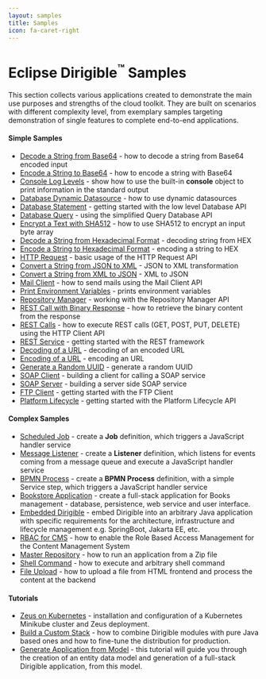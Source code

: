 ```yaml
---
layout: samples
title: Samples
icon: fa-caret-right
---
```


Eclipse Dirigible<sup>&trade;</sup> Samples
===

This section collects various applications created to demonstrate the main use purposes and strengths of the cloud toolkit.
They are built on scenarios with different complexity level, from exemplary samples targeting demonstration of single features to complete end-to-end applications.

#### Simple Samples

* [Decode a String from Base64](simple_base64_decode.html) - how to decode a string from Base64 encoded input
* [Encode a String to Base64](simple_base64_encode.html) - how to encode a string with Base64
* [Console Log Levels](simple_console.html) - show how to use the built-in **console** object to print information in the standard output
* [Database Dynamic Datasource](simple_database_dynamic.html) - how to use dynamic datasources
* [Database Statement](simple_database_statement.html) - getting started with the low level Database API
* [Database Query](simple_database_query.html) - using the simplified Query Database API
* [Encrypt a Text with SHA512](simple_digest.html) - how to use SHA512 to encrypt an input byte array
* [Decode a String from Hexadecimal Format](simple_hex_decode.html) - decoding string from HEX
* [Encode a String to Hexadecimal Format](simple_hex_encode.html) - encoding a string to HEX
* [HTTP Request](simple_http_request.html) - basic usage of the HTTP Request API
* [Convert a String from JSON to XML](simple_json2xml.html) - JSON to XML transformation
* [Convert a String from XML to JSON](simple_xml2json.html) - XML to JSON
* [Mail Client](simple_mail_client.html) - how to send mails using the Mail Client API
* [Print Environment Variables](simple_print_env.html) - prints environment variables
* [Repository Manager](simple_repository_manager.html) - working with the Repository Manager API
* [REST Call with Binary Response](simple_rest_binary.md) - how to retrieve the binary content from the response
* [REST Calls](simple_rest_calls.html) - how to execute REST calls (GET, POST, PUT, DELETE) using the HTTP Client API
* [REST Service](simple_rest_service.html) - getting started with the REST framework
* [Decoding of a URL](simple_url_decode.html) - decoding of an encoded URL
* [Encoding of a URL](simple_url_encode.html) - encoding an URL
* [Generate a Random UUID](simple_uuid_random_generation.html) - generate a random UUID
* [SOAP Client](simple_soap_client.html) - building a client for calling a SOAP service
* [SOAP Server](simple_soap_server.html) - building a server side SOAP service
* [FTP Client](simple_ftp_client.html) - getting started with the FTP Client
* [Platform Lifecycle](simple_platform_lifecycle.html) - getting started with the Platform Lifecycle API


#### Complex Samples

* [Scheduled Job](complex_job_console.html) - create a **Job** definition, which triggers a JavaScript handler service
* [Message Listener](complex_listener_queue.html) - create a **Listener** definition, which listens for events coming from a message queue and execute a JavaScript handler service
* [BPMN Process](complex_process_console.html) - create a **BPMN Process** definition, with a simple Service step, which triggers a JavaScript handler service
* [Bookstore Application](complex_bookstore.html) - create a full-stack application for Books management - database, persistence, web service and user interface.
* [Embedded Dirigible](complex_embedded.html) - embed Dirigible into an arbitrary Java application with specific requirements for the architecture, infrastructure and lifecycle management e.g. SpringBoot, Jakarta EE, etc.
* [RBAC for CMS](complex_rbac_for_cms.html) - how to enable the Role Based Access Management for the Content Management System
* [Master Repository](complex_master_repository.html) - how to run an application from a Zip file
* [Shell Command](complex_shell_command.html) - how to execute and arbitrary shell command
* [File Upload](complex_file_upload.html) - how to upload a file from HTML frontend and process the content at the backend



#### Tutorials

* [Zeus on Kubernetes](tutorial_zeus_on_kubernetes_minikube.html) -  installation and configuration of a Kubernetes Minikube cluster and Zeus deployment.
* [Build a Custom Stack](tutorial_helium_custom_stack.html) - how to combine Dirigible modules with pure Java based ones and how to fine-tune the distribution for production.
* [Generate Application from Model](tutorial_generate_application_from_model.html) - this tutorial will guide you through the creation of an entity data model and generation of a full-stack Dirigible application, from this model.


